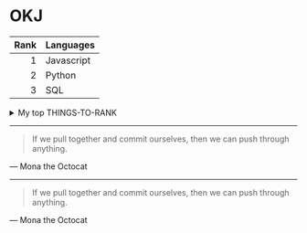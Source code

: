 # OKJ

| Rank | Languages |
|-----:|-----------|
|     1| Javascript|
|     2| Python    |
|     3| SQL       |

<details>
<summary>My top THINGS-TO-RANK</summary>
YOUR TABLE
</details>

---
> If we pull together and commit ourselves, then we can push through anything.

— Mona the Octocat

---
> If we pull together and commit ourselves, then we can push through anything.

— Mona the Octocat
